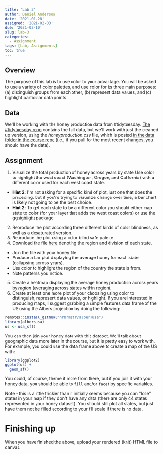 ```yaml
---
title: 'Lab 3'
author: Daniel Anderson
date: '2021-01-28'
assigned: '2021-02-03'
due: '2021-02-10'
slug: lab-3
categories:
  - Assignment
tags: [Lab, Assignments]
toc: true
---
```


## Overview
The purpose of this lab is to use color to your advantage. You will be asked to
use a variety of color palettes, and use color for its three main purposes: 
(a) distinguish groups from each other, (b) represent data values, and (c)
highlight particular data points.

## Data
We'll be working with the honey production data from #tidytuesday. [The #tidytuesday repo](https://github.com/rfordatascience/tidytuesday/tree/master/data/2018/2018-05-21) 
contains the full data, but we'll work with just the cleaned up version, using
the *honeyproduction.csv* file, which is posted [in the data folder in the course repo](https://github.com/uo-datasci-specialization/c2-dataviz-2021/tree/main/data) (i.e., if you pull for the most recent changes, you should have the data).

## Assignment
1. Visualize the total production of honey across years by state  Use color to
highlight the west coast (Washington, Oregon, and California) with a different color used for each west coast state.
  + **Hint 2**: I'm not asking for a specific kind of plot, just one that does the preceding. But if you're trying to visualize change over time, a bar chart is likely not going to be the best choice.
  + **Hint 2**: To get each state to be a different color you should either map state to color (for your layer that adds the west coast colors) or use the [gghighlight](https://yutannihilation.github.io/gghighlight/index.html) package.
2. Reproduce the plot according three different kinds of color blindness, as
well as a desaturated version. 
3. Reproduce the plot using a color blind safe palette. 
4. Download the file [here](https://github.com/cphalpert/census-regions/raw/master/us%20census%20bureau%20regions%20and%20divisions.csv) denoting the region and division of each state. 
  + Join the file with your honey file. 
  + Produce a bar plot displaying the average honey for each state (collapsing across years). 
  + Use color to highlight the region of the country the state is from. 
  + Note patterns you notice. 
5. Create a heatmap displaying the average honey production across years by *region* (averaging across states within region).
6. Create at least one more plot of your choosing using color to distinguish,
represent data values, or highlight. If you are interested in producing maps, I
suggest grabbing a simple features data frame of the US using the Albers projection
by doing the following:


```r
remotes::install_github("hrbrmstr/albersusa")
library(albersusa)
us <- usa_sf()
```

You can then join your honey data with this dataset. We'll talk about geographic
data more later in the course, but it is pretty easy to work with. For example,
you could use the data frame above to create a map of the US with:


```r
library(ggplot2)
ggplot(us) +
  geom_sf()
```

You could, of course, theme it more from there, but if you join it with your
honey data, you should be able to `fill` and/or `facet` by specific variables.

Note - this is a little trickier than it initially seems because you can "lose"
states in your map if they don't have any data (there are only 44 states
represented in your honey dataset). You should still plot all states, but just 
have them not be filled according to your fill scale if there is no data.




# Finishing up
When you have finished the above, upload your rendered (knit) HTML file to canvas.
